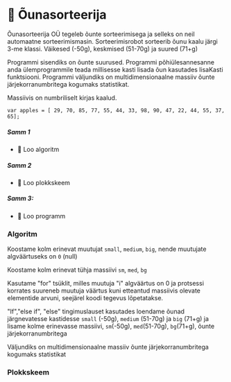 # 	:green_apple: Õunasorteerija

Õunasorteerija OÜ tegeleb õunte sorteerimisega ja selleks on neil automaatne sorteerimismasin. Sorteerimisrobot sorteerib õunu kaalu järgi 3-me klassi.
Väikesed (-50g), keskmised (51-70g) ja suured (71+g)

Programmi sisendiks on õunte suurused.
Programmi põhiülesannesanne anda ülemprogrammile teada millisesse kasti lisada õun kasutades lisaKasti funktsiooni.
Programmi väljundiks on multidimensionaalne massiiv õunte järjekorranumbritega kogumaks statistikat.

Massiivis on numbriliselt kirjas kaalud.
```
var apples = [ 29, 70, 85, 77, 55, 44, 33, 98, 90, 47, 22, 44, 55, 37, 65];
```

##### Samm 1
  * :apple: Loo algoritm
##### Samm 2
  * :apple: Loo plokkskeem
##### Samm 3:
  * :apple: Loo programm

### Algoritm

Koostame kolm erinevat muutujat `small`, `medium`, `big`, nende muutujate algväärtuseks on `0` (null)

Koostame kolm erinevat tühja massiivi `sm`, `med`, `bg`

Kasutame "for" tsüklit, milles muutuja "i" algväärtus on 0 ja protsessi korrates suureneb muutuja väärtus kuni etteantud massiivis olevate elementide arvuni, seejärel koodi tegevus lõpetatakse.

"If","else if", "else" tingimuslauset kasutades loendame õunad järgnevatesse kastidesse `small` (-50g), `medium` (51-70g) ja `big` (71+g) ja lisame kolme erinevasse massiivi, `sm`(-50g), `med`(51-70g), `bg`(71+g), õunte järjekorranumbritega

Väljundiks on multidimensionaalne massiiv õunte järjekorranumbritega kogumaks statistikat

### Plokkskeem

